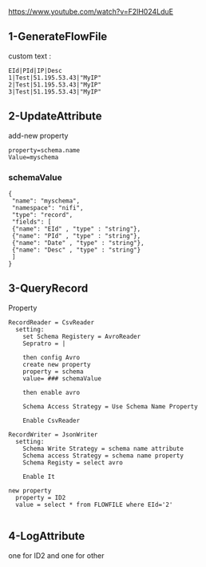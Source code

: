 https://www.youtube.com/watch?v=F2lH024LduE
## 1-GenerateFlowFile

custom text :
```
EId|PId|IP|Desc
1|Test|51.195.53.43|"MyIP"
2|Test|51.195.53.43|"MyIP"
3|Test|51.195.53.43|"MyIP"
```
## 2-UpdateAttribute

add-new property
```
property=schema.name
Value=myschema
```

### schemaValue
```
{
 "name": "myschema",
 "namespace": "nifi",
 "type": "record",
 "fields": [
 {"name": "EId" , "type" : "string"},
 {"name": "PId" , "type" : "string"},
 {"name": "Date" , "type" : "string"},
 {"name": "Desc" , "type" : "string"}
 ]
}
```
## 3-QueryRecord
Property
```
RecordReader = CsvReader
  setting:
    set Schema Registery = AvroReader
    Sepratro = |
    
    then config Avro 
    create new property
    property = schema
    value= ### schemaValue
    
    then enable avro
    
    Schema Access Strategy = Use Schema Name Property
    
    Enable CsvReader
    
RecordWriter = JsonWriter
  setting:
    Schema Write Strategy = schema name attribute
    Schema access Strategy = schema name property
    Schema Registy = select avro
    
    Enable It
    
new property
  property = ID2
  value = select * from FLOWFILE where EId='2'
 
```


## 4-LogAttribute
one for ID2
and one for other

